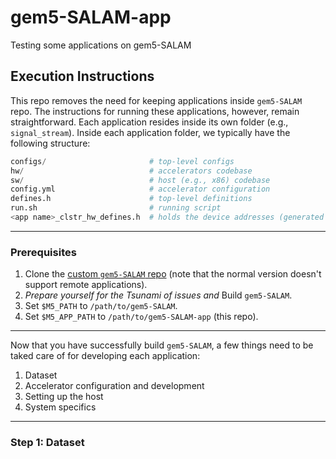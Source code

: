 # gem5-SALAM-app
Testing some applications on gem5-SALAM

## Execution Instructions

This repo removes the need for keeping applications inside `gem5-SALAM` repo. The instructions for running these applications, however, remain straightforward. Each application resides inside its own folder (e.g., `signal_stream`). Inside each application folder, we typically have the following structure:

[comment]: <> (# TODO: add deeper information)
```python
configs/                       # top-level configs
hw/                            # accelerators codebase
sw/                            # host (e.g., x86) codebase
config.yml                     # accelerator configuration
defines.h                      # top-level definitions
run.sh                         # running script
<app name>_clstr_hw_defines.h  # holds the device addresses (generated according to config.yml)
```

---

### Prerequisites

1. Clone the [custom `gem5-SALAM` repo](https://github.com/mhezarei/gem5-SALAM) (note that the normal version doesn't support remote applications).
2. *Prepare yourself for the Tsunami of issues and* Build `gem5-SALAM`.
3. Set `$M5_PATH` to `/path/to/gem5-SALAM`.
4. Set `$M5_APP_PATH` to `/path/to/gem5-SALAM-app` (this repo).

---

Now that you have successfully build `gem5-SALAM`, a few things need to be taked care of for developing each application:
1. Dataset
2. Accelerator configuration and development
3. Setting up the host
4. System specifics

---

### Step 1: Dataset


